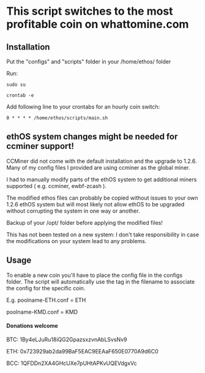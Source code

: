# This script switches to the most profitable coin on whattomine.com

## Installation

Put the "configs" and "scripts" folder in your /home/ethos/ folder

Run:

`sudo su`

`crontab -e`

 Add following line to your crontabs for an hourly coin switch:

`0 * * * * /home/ethos/scripts/main.sh`

## ethOS system changes might be needed for ccminer support!

CCMiner did not come with the default installation and the upgrade to 1.2.6. Many of my config files I provided are using ccminer as the global miner.

I had to manually modify parts of the ethOS system to get additional miners supported ( e.g. ccminer, ewbf-zcash ).

The modified ethos files can probably be copied without issues to your own 1.2.6 ethOS system but will most likely not allow ethOS to be upgraded without corrupting the system in one way or another.

Backup of your /opt/ folder before applying the modified files!

This has not been tested on a new system: I don't take responsibility in case the modifications on your system lead to any problems.

## Usage
To enable a new coin you'll have to place the config file in the configs folder. The script will automatically use the tag in the filename to associate the config for the specific coin.

E.g. poolname-ETH.conf = ETH

poolname-KMD.conf = KMD

#### Donations welcome
BTC: 1By4eLJuRu18iQG2GpazsxzvnAbLSvsNv9

ETH: 0x723929ab2da99BaF5EAC9EEAaF650E0770A9d6C0

BCC: 1QFDDn2XA4GHcUXe7pUHtAPKvUQEVdgxVc
